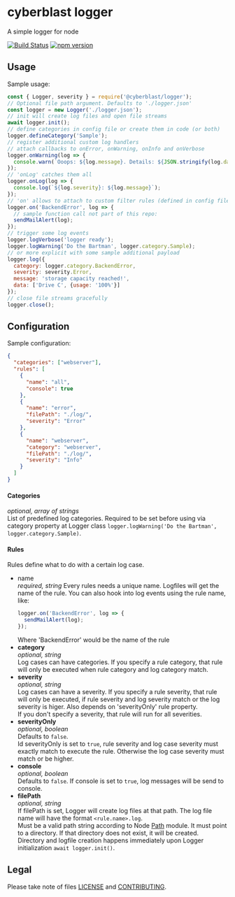 # cyberblast logger

A simple logger for node

[![Build Status](https://travis-ci.com/cyberblast/logger.svg?branch=dev)](https://travis-ci.com/cyberblast/logger)
[![npm version](https://badge.fury.io/js/%40cyberblast%2Flogger.svg)](https://badge.fury.io/js/%40cyberblast%2Flogger)

## Usage

Sample usage:

```js
const { Logger, severity } = require('@cyberblast/logger');
// Optional file path argument. Defaults to './logger.json'
const logger = new Logger('./logger.json');
// init will create log files and open file streams
await logger.init();
// define categories in config file or create them in code (or both)
logger.defineCategory('Sample');
// register additional custom log handlers
// attach callbacks to onError, onWarning, onInfo and onVerbose
logger.onWarning(log => {
  console.warn(`Ooops: ${log.message}. Details: ${JSON.stringify(log.data)}`);
});
// 'onLog' catches them all
logger.onLog(log => {
  console.log(`${log.severity}: ${log.message}`);
});
// 'on' allows to attach to custom filter rules (defined in config file)
logger.on('BackendError', log => {
  // sample function call not part of this repo:
  sendMailAlert(log);
});
// trigger some log events
logger.logVerbose('logger ready');
logger.logWarning('Do the Bartman', logger.category.Sample);
// or more explicit with some sample additional payload
logger.log({
  category: logger.category.BackendError,
  severity: severity.Error,
  message: 'storage capacity reached!',
  data: ['Drive C', {usage: '100%'}]
});
// close file streams gracefully
logger.close();
```

## Configuration

Sample configuration:

```json
{
  "categories": ["webserver"],
  "rules": [
    {
      "name": "all",
      "console": true
    },
    {
      "name": "error",
      "filePath": "./log/",
      "severity": "Error"
    },
    {
      "name": "webserver",
      "category": "webserver",
      "filePath": "./log/",
      "severity": "Info"
    }
  ]
}
```

#### Categories

_optional, array of strings_  
List of predefined log categories. Required to be set before using via category property at Logger class `logger.logWarning('Do the Bartman', logger.category.Sample)`.

#### Rules

Rules define what to do with a certain log case. 

* name  
  _required, string_
  Every rules needs a unique name. Logfiles will get the name of the rule. You can also hook into log events using the rule name, like: 
  ```js
  logger.on('BackendError', log => {
    sendMailAlert(log);
  });
  ```
  Where 'BackendError' would be the name of the rule
* **category**  
  _optional, string_  
  Log cases can have categories. If you specify a rule category, that rule will only be executed when rule category and log category match.
* **severity**  
  _optional, string_  
  Log cases can have a severity. If you specify a rule severity, that rule will only be executed, if rule severity and log severity match or the log severity is higer.  Also depends on 'severityOnly' rule property.  
  If you don't specify a severity, that rule will run for all severities.
* **severityOnly**  
  _optional, boolean_  
  Defaults to `false`.  
  Id severityOnly is set to `true`, rule severity and log case severity must exactly match to execute the rule. Otherwise the log case severity must match or be higher.  
* **console**  
  _optional, boolean_  
  Defaults to `false`.
  If console is set to `true`, log messages will be send to console.
* **filePath**  
  _optional, string_  
  If filePath is set, Logger will create log files at that path. The log file name will have the format `<rule.name>.log`.  
  Must be a valid path string according to Node [Path](https://nodejs.org/api/path.html) module. It must point to a directory. If that directory does not exist, it will be created.  
  Directory and logfile creation happens immediately upon Logger initialization `await logger.init()`.

## Legal

Please take note of files [LICENSE](https://raw.githubusercontent.com/cyberblast/logger/master/LICENSE) and [CONTRIBUTING](https://raw.githubusercontent.com/cyberblast/logger/master/CONTRIBUTING).
